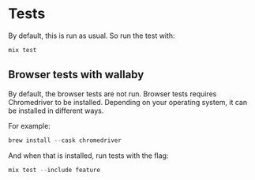 # Tests

By default, this is run as usual. So run the test with:

```elixir
mix test
```

## Browser tests with wallaby

By default, the browser tests are not run. Browser tests  requires Chromedriver to  be installed. Depending on your operating system, it can be installed in different ways.

For example:

```elixir
brew install --cask chromedriver
```

And when that is installed, run tests with the flag:

```elixir
mix test --include feature
```
